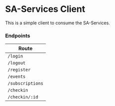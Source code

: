 # SA-Services Client

This is a simple client to consume the SA-Services.

### Endpoints

| Route            |
| ---------------- |
| `/login`         |
| `/logout`        |
| `/register`      |
| `/events`        |
| `/subscriptions` |
| `/checkin`       |
| `/checkin/:id`   |
